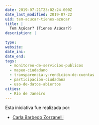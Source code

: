 ```yaml
---
date: 2019-07-21T23:02:24.000Z
date_last_modified: 2019-07-22
uid: tem-acucar-tienes-azucar
title: |
  Tem Açúcar? (Tienes Azúcar?)
description: |
  
type: 
website: 
date_ini: 
date_end: 
tags:
  - monitoreo-de-servicios-publicos
  - mapeo-ciudadano
  - transparencia-y-rendicion-de-cuentas
  - participación-ciudadana
  - uso-de-datos-abiertos
cities: 
  - Río de Janeiro
---
```


Esta iniciativa fue realizada por:

- [Carla Barbedo Zorzanelli](/organizaciones/carla-barbedo-zorzanelli)
